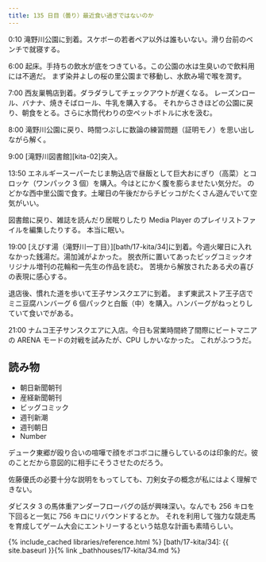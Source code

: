```yaml
---
title: 135 日目（曇り）最近食い過ぎではないのか
---
```


0:10 滝野川公園に到着。スケボーの若者ペア以外は誰もいない。滑り台前のベンチで就寝する。

6:00 起床。手持ちの飲水が底をつきている。この公園の水は生臭いので飲料用には不適だ。
まず染井よしの桜の里公園まで移動し、水飲み場で喉を潤す。

7:00 西友巣鴨店到着。ダラダラしてチェックアウトが遅くなる。
レーズンロール、バナナ、焼きそばロール、牛乳を購入する。
それからさきほどの公園に戻り、朝食をとる。さらに水筒代わりの空ペットボトルに水を汲む。

8:00 滝野川公園に戻り、時間つぶしに数論の練習問題（証明モノ）を思い出しながら解く。

9:00 [滝野川図書館][kita-02]突入。

13:50 エネルギースーパーたじま駒込店で昼飯として巨大おにぎり（高菜）とコロッケ（ワンパック 3 個）を購入。今はとにかく腹を膨らませたい気分だ。
のどかな西中里公園で食す。土曜日の午後だからチビッコがたくさん遊んでいて空気がいい。

図書館に戻り、雑誌を読んだり居眠りしたり Media Player のプレイリストファイルを編集したりする。
本当に眠い。

19:00 [えびす湯（滝野川一丁目）][bath/17-kita/34]に到着。今週火曜日に入れなかった銭湯だ。湯加減がよかった。
脱衣所に置いてあったビッグコミックオリジナル増刊の花輪和一先生の作品を読む。
苦境から解放されたある犬の喜びの表現に感心する。

退店後、慣れた道を歩いて王子サンスクエアに到着。
まず東武ストア王子店でミニ豆腐ハンバーグ 6 個パックと白飯（中）を購入。ハンバーグがねっとりしていて食いでがある。

21:00 ナムコ王子サンスクエアに入店。今日も営業時間終了間際にビートマニアの ARENA モードの対戦を試みたが、CPU しかいなかった。
これがふつうだ。

## 読み物

* 朝日新聞朝刊
* 産経新聞朝刊
* ビッグコミック
* 週刊新潮
* 週刊朝日
* Number

デューク東郷が殴り合いの喧嘩で顔をボコボコに腫らしているのは印象的だ。彼のことだから意図的に相手にそうさせたのだろう。

佐藤優氏の必要十分な説明をもってしても、刀剣女子の概念が私にはよく理解できない。

ダビスタ 3 の馬体重アンダーフローバグの話が興味深い。なんでも 256 キロを下回ると一気に 756 キロにリバウンドするとか。
それを利用して強力な競走馬を育成してゲーム大会にエントリーするという姑息な計画も素晴らしい。

{% include_cached libraries/reference.html %}
[bath/17-kita/34]: {{ site.baseurl }}{% link _bathhouses/17-kita/34.md %}
